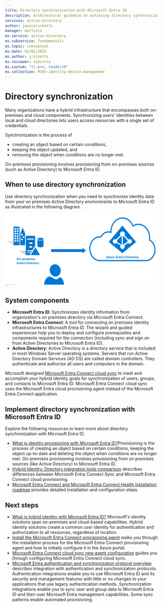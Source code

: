 ```yaml
---
title: Directory synchronization with Microsoft Entra ID
description: Architectural guidance on achieving directory synchronization with Microsoft Entra ID.
services: active-directory
author: janicericketts
manager: martinco
ms.service: active-directory
ms.subservice: fundamentals
ms.topic: conceptual
ms.date: 03/01/2023
ms.author: jricketts
ms.reviewer: ajburnle
ms.custom: "it-pro, seodec18"
ms.collection: M365-identity-device-management
---
```

# Directory synchronization

Many organizations have a hybrid infrastructure that encompasses both on-premises and cloud components. Synchronizing users' identities between local and cloud directories lets users access resources with a single set of credentials.

Synchronization is the process of 

* creating an object based on certain conditions,
* keeping the object updated, and
* removing the object when conditions are no longer met.

On-premises provisioning involves provisioning from on-premises sources (such as Active Directory) to Microsoft Entra ID. 

## When to use directory synchronization

Use directory synchronization when you need to synchronize identity data from your on premises Active Directory environments to Microsoft Entra ID as illustrated in the following diagram.

![architectural diagram](./media/authentication-patterns/dir-sync-auth.png)

## System components

* **Microsoft Entra ID**: Synchronizes identity information from organization's on premises directory via Microsoft Entra Connect.
* **Microsoft Entra Connect**: A tool for connecting on premises identity infrastructures to Microsoft Entra ID. The wizard and guided experiences help you to deploy and configure prerequisites and components required for the connection (including sync and sign on from Active Directories to Microsoft Entra ID).
* **Active Directory**: Active Directory is a directory service that is included in most Windows Server operating systems. Servers that run Active Directory Domain Services (AD DS) are called domain controllers. They authenticate and authorize all users and computers in the domain.

Microsoft designed [Microsoft Entra Connect cloud sync](~/identity/hybrid/cloud-sync/what-is-cloud-sync.md) to meet and accomplish your hybrid identity goals for synchronization of users, groups, and contacts to Microsoft Entra ID. Microsoft Entra Connect cloud sync uses the Microsoft Entra cloud provisioning agent instead of the Microsoft Entra Connect application.

<a name='implement-directory-synchronization-with-azure-ad'></a>

## Implement directory synchronization with Microsoft Entra ID

Explore the following resources to learn more about directory synchronization with Microsoft Entra ID.

* [What is identity provisioning with Microsoft Entra ID?](~/identity/hybrid/what-is-provisioning.md)Provisioning is the process of creating an object based on certain conditions, keeping the object up-to-date and deleting the object when conditions are no longer met. On-premises provisioning involves provisioning from on premises sources (like Active Directory) to Microsoft Entra ID.
* [Hybrid Identity: Directory integration tools comparison](~/identity/hybrid/index.yml) describes differences between Microsoft Entra Connect Sync and Microsoft Entra Connect cloud provisioning.
* [Microsoft Entra Connect and Microsoft Entra Connect Health installation roadmap](~/identity/hybrid/connect/how-to-connect-install-roadmap.md) provides detailed installation and configuration steps.

## Next steps

* [What is hybrid identity with Microsoft Entra ID?](~/identity/hybrid/whatis-hybrid-identity.md) Microsoft's identity solutions span on-premises and cloud-based capabilities. Hybrid identity solutions create a common user identity for authentication and authorization to all resources, regardless of location.
* [Install the Microsoft Entra Connect provisioning agent](~/identity/hybrid/cloud-sync/how-to-install.md) walks you through the installation process for the Microsoft Entra Connect provisioning agent and how to initially configure it in the Azure portal.
* [Microsoft Entra Connect cloud sync new agent configuration](~/identity/hybrid/cloud-sync/how-to-configure.md) guides you through configuring Microsoft Entra Connect cloud sync.
* [Microsoft Entra authentication and synchronization protocol overview](auth-sync-overview.md) describes integration with authentication and synchronization protocols. Authentication integrations enable you to use Microsoft Entra ID and its security and management features with little or no changes to your applications that use legacy authentication methods. Synchronization integrations enable you to sync user and group data to Microsoft Entra ID and then user Microsoft Entra management capabilities. Some sync patterns enable automated provisioning.
